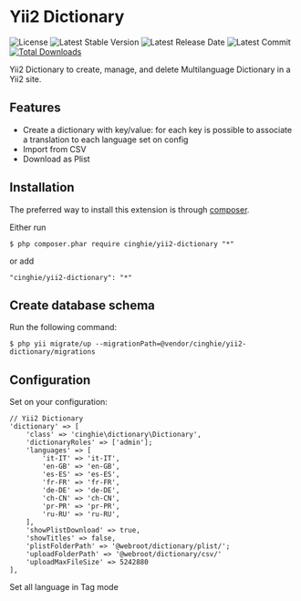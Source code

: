 # Yii2 Dictionary

![License](https://img.shields.io/packagist/l/cinghie/yii2-dictionary.svg)
![Latest Stable Version](https://img.shields.io/github/release/cinghie/yii2-dictionary.svg)
![Latest Release Date](https://img.shields.io/github/release-date/cinghie/yii2-dictionary.svg)
![Latest Commit](https://img.shields.io/github/last-commit/cinghie/yii2-dictionary.svg)
[![Total Downloads](https://img.shields.io/packagist/dt/cinghie/yii2-dictionary.svg)](https://packagist.org/packages/cinghie/yii2-dictionary)

Yii2 Dictionary to create, manage, and delete Multilanguage Dictionary in a Yii2 site.

Features
-----------------

 - Create a dictionary with key/value: for each key is possible to associate a translation to each language set on config
 - Import from CSV
 - Download as Plist

Installation
-----------------

The preferred way to install this extension is through [composer](http://getcomposer.org/download/).

Either run

```
$ php composer.phar require cinghie/yii2-dictionary "*"
```

or add

```
"cinghie/yii2-dictionary": "*"
```

Create database schema
-----------------

Run the following command:

```
$ php yii migrate/up --migrationPath=@vendor/cinghie/yii2-dictionary/migrations
```

Configuration
-----------------

Set on your configuration:

```
// Yii2 Dictionary
'dictionary' => [
	'class' => 'cinghie\dictionary\Dictionary',
	'dictionaryRoles' => ['admin'];
	'languages' => [
		'it-IT' => 'it-IT',
		'en-GB' => 'en-GB',
		'es-ES' => 'es-ES',
		'fr-FR' => 'fr-FR',
		'de-DE' => 'de-DE',
		'ch-CN' => 'ch-CN',
		'pr-PR' => 'pr-PR',
		'ru-RU' => 'ru-RU',
	],
	'showPlistDownload' => true,
	'showTitles' => false,
	'plistFolderPath' => '@webroot/dictionary/plist/';
	'uploadFolderPath' => '@webroot/dictionary/csv/'
	'uploadMaxFileSize' => 5242880
],
```

Set all language in Tag mode
